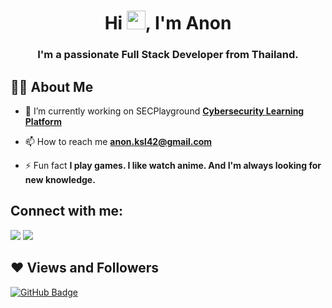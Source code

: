 

<h1 align="center">Hi <img src="https://raw.githubusercontent.com/MartinHeinz/MartinHeinz/master/wave.gif" width="30px">, I'm Anon</h1>
<h3 align="center">I'm a passionate Full Stack Developer from Thailand.</h3>


## 🙋‍♂️ About Me

- 🔭 I’m currently working on SECPlayground **[Cybersecurity Learning Platform](https://www.secplayground.com/)**

- 📫 How to reach me **anon.ksl42@gmail.com**

- ⚡ Fun fact **I play games. I like watch anime. And I'm always looking for new knowledge.**

## Connect with me:
<p align="left">

<a href = "https://www.linkedin.com/in/anon-kaedsalung-67aaa7238/"><img src="https://img.icons8.com/fluent/48/000000/linkedin.png"/></a>
<a href = "https://www.instagram.com/anoncheck/"><img src="https://img.icons8.com/fluent/48/000000/instagram-new.png"/></a>

</p>

## ❤ Views and Followers
<a href="https://github.com/anon-kae?tab=followers"><img src="https://img.shields.io/github/followers/anon-kae?label=Followers&style=social" alt="GitHub Badge"></a>

